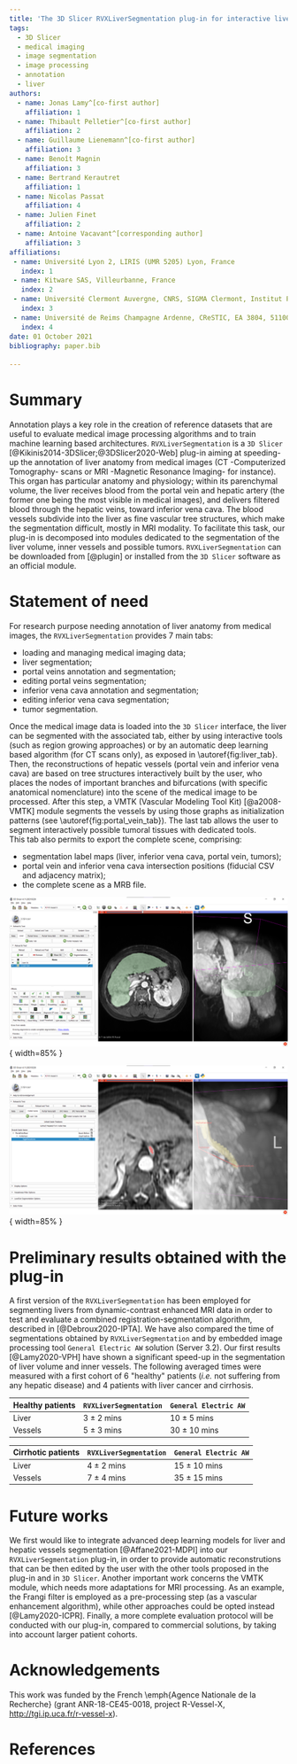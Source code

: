 ```yaml
---
title: 'The 3D Slicer RVXLiverSegmentation plug-in for interactive liver anatomy reconstruction from medical images'
tags:
  - 3D Slicer
  - medical imaging
  - image segmentation
  - image processing
  - annotation
  - liver
authors:
  - name: Jonas Lamy^[co-first author] 
    affiliation: 1 
  - name: Thibault Pelletier^[co-first author] 
    affiliation: 2
  - name: Guillaume Lienemann^[co-first author]
    affiliation: 3
  - name: Benoît Magnin
    affiliation: 3
  - name: Bertrand Kerautret
    affiliation: 1
  - name: Nicolas Passat
    affiliation: 4
  - name: Julien Finet
    affiliation: 2
  - name: Antoine Vacavant^[corresponding author]
    affiliation: 3
affiliations:
 - name: Université Lyon 2, LIRIS (UMR 5205) Lyon, France
   index: 1
 - name: Kitware SAS, Villeurbanne, France
   index: 2
 - name: Université Clermont Auvergne, CNRS, SIGMA Clermont, Institut Pascal, F-63000, Clermont-Ferrand, France
   index: 3
 - name: Université de Reims Champagne Ardenne, CReSTIC, EA 3804, 51100 Reims, France
   index: 4
date: 01 October 2021
bibliography: paper.bib

---
```


# Summary

Annotation plays a key role in the creation of reference datasets that are useful to evaluate medical image processing algorithms and to train machine learning based architectures. `RVXLiverSegmentation` is a `3D Slicer` [@Kikinis2014-3DSlicer;@3DSlicer2020-Web] plug-in aiming at speeding-up the annotation of liver anatomy from medical images (CT -Computerized Tomography- scans or MRI -Magnetic Resonance Imaging- for instance). This organ has particular anatomy and physiology; within its parenchymal volume, the liver receives blood from the portal vein and hepatic artery (the former one being the most visible in medical images), and delivers filtered blood through the hepatic veins, toward inferior vena cava. The blood vessels subdivide into the liver as fine vascular tree structures, which make the segmentation difficult, mostly in MRI modality. To facilitate this task, our plug-in is decomposed into modules dedicated to the segmentation of the liver volume, inner vessels and possible tumors. `RVXLiverSegmentation` can be downloaded from [@plugin] or installed from the `3D Slicer` software as an official module. 

# Statement of need

For research purpose needing annotation of liver anatomy from medical images, the `RVXLiverSegmentation` provides 7 main tabs:

* loading and managing medical imaging data;
* liver segmentation;
* portal veins annotation and segmentation;
* editing portal veins segmentation;
* inferior vena cava annotation and segmentation;
* editing inferior vena cava segmentation;
* tumor segmentation. 

Once the medical image data is loaded into the `3D Slicer` interface, the liver can be segmented with the associated tab, either by using interactive tools (such as region growing approaches) or by an automatic deep learning based algorithm (for CT scans only), as exposed in  \autoref{fig:liver_tab}. 
Then, the reconstructions of hepatic vessels (portal vein and inferior vena cava) are based on tree structures interactively built by the user, who places the nodes of important branches and bifurcations (with specific anatomical nomenclature) into the scene of the medical image to be processed. After this step, a VMTK (Vascular Modeling Tool Kit) [@a2008-VMTK] module segments the vessels by using those graphs as initialization patterns (see  \autoref{fig:portal_vein_tab}). The last tab allows the user to segment interactively possible tumoral tissues with dedicated tools.  
This tab also permits to export the complete scene, comprising:

* segmentation label maps (liver, inferior vena cava, portal vein, tumors);
* portal vein and inferior vena cava intersection positions (fiducial CSV and adjacency matrix);
* the complete scene as a MRB file. 

![Liver segmentation tab.\label{fig:liver_tab}](liver_tab.png){ width=85% }

![Tab for portal vein annotation and segmentation.\label{fig:portal_vein_tab}](portal_vein_tab.png){ width=85% }


# Preliminary results obtained with the plug-in 

A first version of the `RVXLiverSegmentation` has been employed for segmenting livers from dynamic-contrast enhanced MRI data in order to test and evaluate a combined registration-segmentation algorithm, described in [@Debroux2020-IPTA]. We have also compared the time of segmentations obtained by `RVXLiverSegmentation` and by embedded image processing tool `General Electric AW` solution (Server 3.2). Our first results [@Lamy2020-VPH] have shown a significant speed-up in the segmentation of liver volume and inner vessels. The following averaged times were measured with a first cohort of 6 "healthy" patients (*i.e.* not suffering from any hepatic disease) and 4 patients with liver cancer and cirrhosis. 

| Healthy patients | `RVXLiverSegmentation`  | `General Electric AW` |
| ---------------- | ----------------------- | --------------------- |
| Liver            | 3 ± 2 mins              | 10 ± 5 mins           |
| Vessels          | 5 ± 3 mins              | 30 ± 10 mins          |

| Cirrhotic patients | `RVXLiverSegmentation`  | `General Electric AW` |
| ------------------ | ----------------------- | --------------------- |
| Liver              | 4 ± 2 mins              | 15 ± 10 mins          |
| Vessels            | 7 ± 4 mins              | 35 ± 15 mins          |

# Future works

We first would like to integrate advanced deep learning models for liver and hepatic vessels segmentation [@Affane2021-MDPI] into our `RVXLiverSegmentation` plug-in, in order to provide automatic reconstrutions that can be then edited by the user with the other tools proposed in the plug-in and in `3D Slicer`. Another important work concerns the VMTK module, which needs more adaptations for MRI processing. As an example, the Frangi filter is employed as a pre-processing step (as a vascular enhancement algorithm), while other approaches could be opted instead [@Lamy2020-ICPR]. Finally, a more complete evaluation protocol will be conducted with our plug-in, compared to commercial solutions, by taking into account larger patient cohorts.  

# Acknowledgements

This work was funded by the French \emph{Agence Nationale de la Recherche} (grant ANR-18-CE45-0018, project R-Vessel-X, http://tgi.ip.uca.fr/r-vessel-x). 

# References